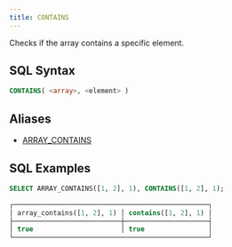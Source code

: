 ```yaml
---
title: CONTAINS
---
```


Checks if the array contains a specific element.

## SQL Syntax

```sql
CONTAINS( <array>, <element> )
```

## Aliases

- [ARRAY_CONTAINS](array-contains)

## SQL Examples

```sql
SELECT ARRAY_CONTAINS([1, 2], 1), CONTAINS([1, 2], 1);

┌─────────────────────────────────────────────────┐
│ array_contains([1, 2], 1) │ contains([1, 2], 1) │
├───────────────────────────┼─────────────────────┤
│ true                      │ true                │
└─────────────────────────────────────────────────┘
```